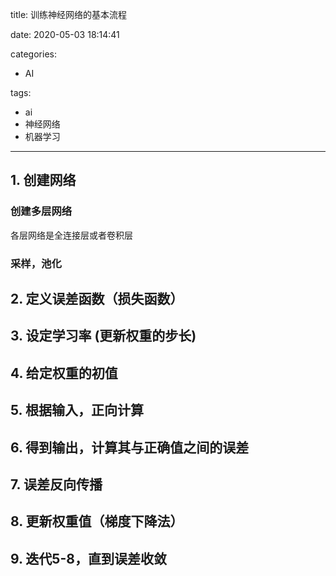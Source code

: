 title: 训练神经网络的基本流程

date: 2020-05-03 18:14:41

categories:
- AI

tags:
- ai
- 神经网络
- 机器学习

---

## 1. 创建网络

<!--more-->

### 创建多层网络

各层网络是全连接层或者卷积层

### 采样，池化

## 2. 定义误差函数（损失函数）

## 3. 设定学习率 (更新权重的步长)

## 4. 给定权重的初值

## 5. 根据输入，正向计算

## 6. 得到输出，计算其与正确值之间的误差

## 7. 误差反向传播

## 8. 更新权重值（梯度下降法）

## 9. 迭代5-8，直到误差收敛